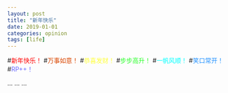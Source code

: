 ```yaml
---
layout: post
title: "新年快乐"
date: 2019-01-01
categories: opinion
tags: [life]
---
```

#<font color="#FF0000">新年快乐！</font>
#<font color="#D94600">万事如意！</font>
#<font color="#FFFF37">恭喜发财！</font>
#<font color="#28FF28">步步高升！</font>
#<font color="#00FFFF">一帆风顺！</font>
#<font color="#2894FF">笑口常开！</font>
#<font color="#6A6AFF">RP++！</font>
<!-- more -->




<head>
    ...
    <script src="//cdn1.lncld.net/static/js/3.0.4/av-min.js"></script>
    <script src='//unpkg.com/valine/dist/Valine.min.js'></script>
    ...
</head>
<body>
    ...
    <div id="vcomments"></div>
    <script>
        new Valine({
            el: '#vcomments',
            appId: 'sV0J31bFutQKt9uWsFTIDFXY-gzGzoHsz',
            appKey: 'a7TjkdsGGecqz880QT9kVMfN'
        })
    </script>
</body>


<script>
  var GUEST = ['nick', 'mail', 'link'];
  var guest = 'nick,mail';
  guest = guest.split(',').filter(function(item) {
    return GUEST.indexOf(item) > -1;
  });
  new Valine({
    el: '#comments',
    verify: false,
    notify: false,
    appId: 'sV0J31bFutQKt9uWsFTIDFXY-gzGzoHsz',
    appKey: 'a7TjkdsGGecqz880QT9kVMfN',
    placeholder: '欢迎评论',
    avatar: 'mm',
    meta: guest,
    pageSize: '13' || 10,
    visitor: false
  });
</script>


